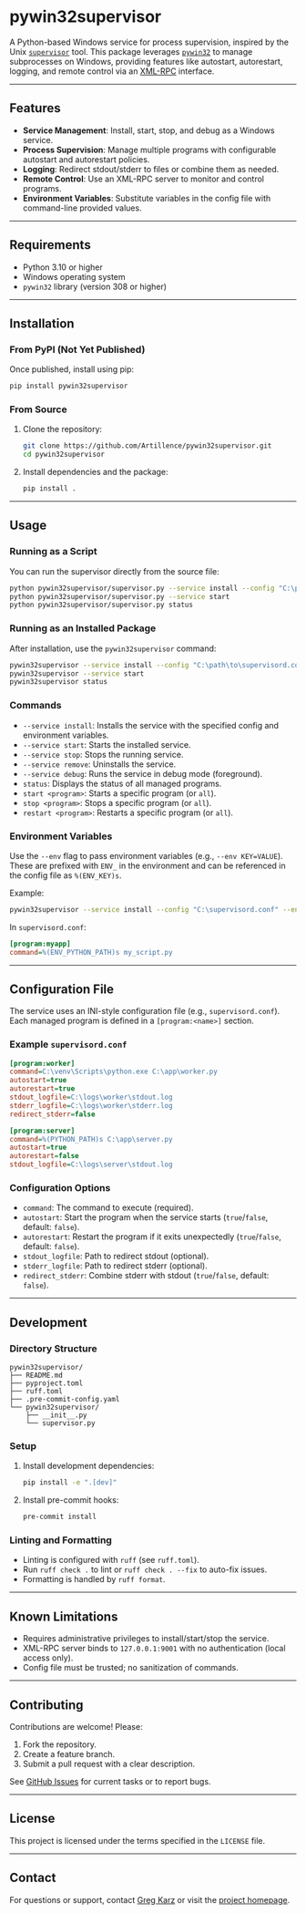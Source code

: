 # pywin32supervisor

A Python-based Windows service for process supervision, inspired by the Unix [`supervisor`](http://supervisord.org/) tool. This package leverages [`pywin32`](https://github.com/mhammond/pywin32) to manage subprocesses on Windows, providing features like autostart, autorestart, logging, and remote control via an [XML-RPC](https://docs.python.org/3/library/xmlrpc.html) interface.

---

## Features

- **Service Management**: Install, start, stop, and debug as a Windows service.
- **Process Supervision**: Manage multiple programs with configurable autostart and autorestart policies.
- **Logging**: Redirect stdout/stderr to files or combine them as needed.
- **Remote Control**: Use an XML-RPC server to monitor and control programs.
- **Environment Variables**: Substitute variables in the config file with command-line provided values.

---

## Requirements

- Python 3.10 or higher
- Windows operating system
- `pywin32` library (version 308 or higher)

---

## Installation

### From PyPI (Not Yet Published)
Once published, install using pip:
```bash
pip install pywin32supervisor
```

### From Source
1. Clone the repository:
   ```bash
   git clone https://github.com/Artillence/pywin32supervisor.git
   cd pywin32supervisor
   ```
2. Install dependencies and the package:
   ```bash
   pip install .
   ```

---

## Usage

### Running as a Script
You can run the supervisor directly from the source file:
```bash
python pywin32supervisor/supervisor.py --service install --config "C:\path\to\supervisord.conf" --env PYTHON_PATH=C:\venv\Scripts\python.exe
python pywin32supervisor/supervisor.py --service start
python pywin32supervisor/supervisor.py status
```

### Running as an Installed Package
After installation, use the `pywin32supervisor` command:
```bash
pywin32supervisor --service install --config "C:\path\to\supervisord.conf" --env PYTHON_PATH=C:\venv\Scripts\python.exe --env MY_VAR=C:\some_path
pywin32supervisor --service start
pywin32supervisor status
```

### Commands
- `--service install`: Installs the service with the specified config and environment variables.
- `--service start`: Starts the installed service.
- `--service stop`: Stops the running service.
- `--service remove`: Uninstalls the service.
- `--service debug`: Runs the service in debug mode (foreground).
- `status`: Displays the status of all managed programs.
- `start <program>`: Starts a specific program (or `all`).
- `stop <program>`: Stops a specific program (or `all`).
- `restart <program>`: Restarts a specific program (or `all`).

### Environment Variables
Use the `--env` flag to pass environment variables (e.g., `--env KEY=VALUE`). These are prefixed with `ENV_` in the environment and can be referenced in the config file as `%(ENV_KEY)s`.

Example:
```bash
pywin32supervisor --service install --config "C:\supervisord.conf" --env PYTHON_PATH=C:\venv\Scripts\python.exe
```
In `supervisord.conf`:
```ini
[program:myapp]
command=%(ENV_PYTHON_PATH)s my_script.py
```

---

## Configuration File

The service uses an INI-style configuration file (e.g., `supervisord.conf`). Each managed program is defined in a `[program:<name>]` section.

### Example `supervisord.conf`
```ini
[program:worker]
command=C:\venv\Scripts\python.exe C:\app\worker.py
autostart=true
autorestart=true
stdout_logfile=C:\logs\worker\stdout.log
stderr_logfile=C:\logs\worker\stderr.log
redirect_stderr=false

[program:server]
command=%(PYTHON_PATH)s C:\app\server.py
autostart=true
autorestart=false
stdout_logfile=C:\logs\server\stdout.log
```

### Configuration Options
- `command`: The command to execute (required).
- `autostart`: Start the program when the service starts (`true`/`false`, default: `false`).
- `autorestart`: Restart the program if it exits unexpectedly (`true`/`false`, default: `false`).
- `stdout_logfile`: Path to redirect stdout (optional).
- `stderr_logfile`: Path to redirect stderr (optional).
- `redirect_stderr`: Combine stderr with stdout (`true`/`false`, default: `false`).

---

## Development

### Directory Structure
```
pywin32supervisor/
├── README.md
├── pyproject.toml
├── ruff.toml
├── .pre-commit-config.yaml
└── pywin32supervisor/
    ├── __init__.py
    └── supervisor.py
```

### Setup
1. Install development dependencies:
   ```bash
   pip install -e ".[dev]"
   ```

2. Install pre-commit hooks:
   ```bash
   pre-commit install
   ```

### Linting and Formatting
- Linting is configured with `ruff` (see `ruff.toml`).
- Run `ruff check .` to lint or `ruff check . --fix` to auto-fix issues.
- Formatting is handled by `ruff format`.

---

## Known Limitations
- Requires administrative privileges to install/start/stop the service.
- XML-RPC server binds to `127.0.0.1:9001` with no authentication (local access only).
- Config file must be trusted; no sanitization of commands.

---

## Contributing
Contributions are welcome! Please:
1. Fork the repository.
2. Create a feature branch.
3. Submit a pull request with a clear description.

See [GitHub Issues](https://github.com/Artillence/pywin32supervisor/issues) for current tasks or to report bugs.

---

## License
This project is licensed under the terms specified in the `LICENSE` file.

---

## Contact
For questions or support, contact [Greg Karz](mailto:greg.karz@artillence.com) or visit the [project homepage](https://github.com/Artillence/pywin32supervisor).
```
